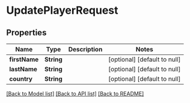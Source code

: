 # UpdatePlayerRequest
## Properties

Name | Type | Description | Notes
------------ | ------------- | ------------- | -------------
**firstName** | **String** |  | [optional] [default to null]
**lastName** | **String** |  | [optional] [default to null]
**country** | **String** |  | [optional] [default to null]

[[Back to Model list]](../README.md#documentation-for-models) [[Back to API list]](../README.md#documentation-for-api-endpoints) [[Back to README]](../README.md)

